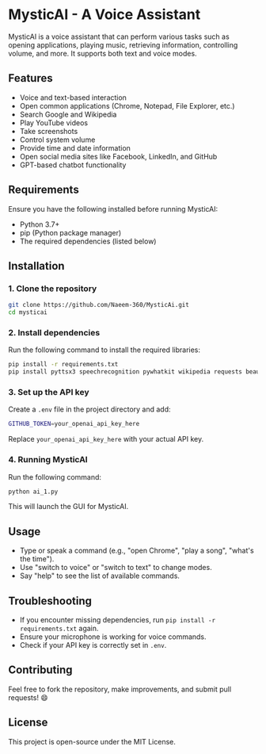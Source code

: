 # MysticAI - A Voice Assistant

MysticAI is a voice assistant that can perform various tasks such as opening applications, playing music, retrieving information, controlling volume, and more. It supports both text and voice modes.

## Features
- Voice and text-based interaction
- Open common applications (Chrome, Notepad, File Explorer, etc.)
- Search Google and Wikipedia
- Play YouTube videos
- Take screenshots
- Control system volume
- Provide time and date information
- Open social media sites like Facebook, LinkedIn, and GitHub
- GPT-based chatbot functionality

## Requirements
Ensure you have the following installed before running MysticAI:
- Python 3.7+
- pip (Python package manager)
- The required dependencies (listed below)

## Installation

### 1. Clone the repository
```sh
git clone https://github.com/Naeem-360/MysticAi.git
cd mysticai
```

### 2. Install dependencies
Run the following command to install the required libraries:
```sh
pip install -r requirements.txt
pip install pyttsx3 speechrecognition pywhatkit wikipedia requests beautifulsoup4 noisereduce pyautogui pytz geopy fuzzywuzzy openai dotenv PyQt5
```

### 3. Set up the API key
Create a `.env` file in the project directory and add:
```sh
GITHUB_TOKEN=your_openai_api_key_here
```
Replace `your_openai_api_key_here` with your actual API key.

### 4. Running MysticAI
Run the following command:
```sh
python ai_1.py
```
This will launch the GUI for MysticAI.

## Usage
- Type or speak a command (e.g., "open Chrome", "play a song", "what's the time").
- Use "switch to voice" or "switch to text" to change modes.
- Say "help" to see the list of available commands.

## Troubleshooting
- If you encounter missing dependencies, run `pip install -r requirements.txt` again.
- Ensure your microphone is working for voice commands.
- Check if your API key is correctly set in `.env`.

## Contributing
Feel free to fork the repository, make improvements, and submit pull requests! 😄

## License
This project is open-source under the MIT License.



  
 
